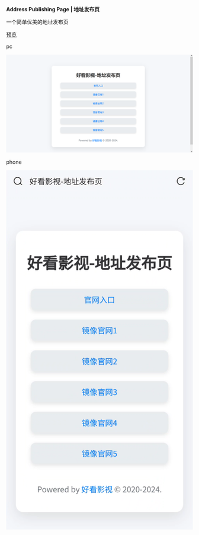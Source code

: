 **Address Publishing Page | 地址发布页**

一个简单优美的地址发布页

[预览](http://haokan.000.pe/)

pc

![PC](./docs/images/img01.png)

phone

![phone](./docs/images/img02.png)

